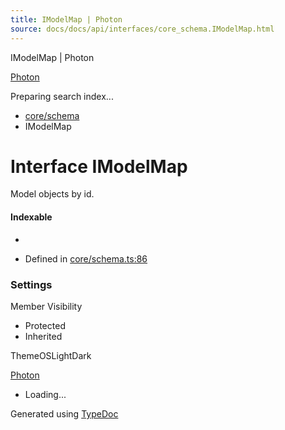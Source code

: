 ```yaml
---
title: IModelMap | Photon
source: docs/docs/api/interfaces/core_schema.IModelMap.html
---
```


IModelMap | Photon

[Photon](../index.md)




Preparing search index...

* [core/schema](../modules/core_schema.md)
* IModelMap

# Interface IModelMap

Model objects by id.

#### Indexable

* [id: string]: [IModel](core_schema.IModel.md)

* Defined in [core/schema.ts:86](https://github.com/mwhite454/photon/blob/main/packages/photon/src/core/schema.ts#L86)

### Settings

Member Visibility

* Protected
* Inherited

ThemeOSLightDark

[Photon](../index.md)

* Loading...

Generated using [TypeDoc](https://typedoc.org/)
